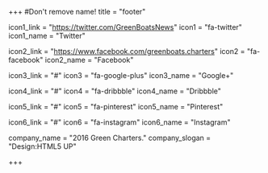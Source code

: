 +++
#Don't remove name!
title = "footer"

icon1_link = "https://twitter.com/GreenBoatsNews"
icon1 = "fa-twitter"
icon1_name = "Twitter"
            
icon2_link = "https://www.facebook.com/greenboats.charters"
icon2 = "fa-facebook"
icon2_name = "Facebook"

icon3_link = "#"
icon3 = "fa-google-plus"
icon3_name = "Google+"
            
icon4_link = "#"
icon4 = "fa-dribbble"
icon4_name = "Dribbble"

icon5_link = "#"
icon5 = "fa-pinterest"
icon5_name = "Pinterest"

icon6_link = "#"
icon6 = "fa-instagram"
icon6_name = "Instagram"

company_name = "2016 Green Charters."
company_slogan = "Design:HTML5 UP"
          
+++

